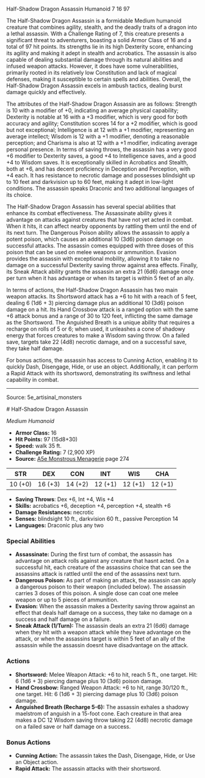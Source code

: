 <MonsterName/>Half-Shadow Dragon Assassin</MonsterName>
<CreatureType/>Humanoid</CreatureType>
<CR/>7</CR>
<AC/>16</AC>
<HP/>97</HP>
<summary>The Half-Shadow Dragon Assassin is a formidable Medium humanoid creature that combines agility, stealth, and the deadly traits of a dragon into a lethal assassin. With a Challenge Rating of 7, this creature presents a significant threat to adventurers, boasting a solid Armor Class of 16 and a total of 97 hit points. Its strengths lie in its high Dexterity score, enhancing its agility and making it adept in stealth and acrobatics. The assassin is also capable of dealing substantial damage through its natural abilities and infused weapon attacks. However, it does have some vulnerabilities, primarily rooted in its relatively low Constitution and lack of magical defenses, making it susceptible to certain spells and abilities. Overall, the Half-Shadow Dragon Assassin excels in ambush tactics, dealing burst damage quickly and effectively.</summary>

<detail>

The attributes of the Half-Shadow Dragon Assassin are as follows: Strength is 10 with a modifier of +0, indicating an average physical capability; Dexterity is notable at 16 with a +3 modifier, which is very good for both accuracy and agility; Constitution scores 14 for a +2 modifier, which is good but not exceptional; Intelligence is at 12 with a +1 modifier, representing an average intellect; Wisdom is 12 with a +1 modifier, denoting a reasonable perception; and Charisma is also at 12 with a +1 modifier, indicating average personal presence. In terms of saving throws, the assassin has a very good +6 modifier to Dexterity saves, a good +4 to Intelligence saves, and a good +4 to Wisdom saves. It is exceptionally skilled in Acrobatics and Stealth, both at +6, and has decent proficiency in Deception and Perception, with +4 each. It has resistance to necrotic damage and possesses blindsight up to 10 feet and darkvision up to 60 feet, making it adept in low-light conditions. The assassin speaks Draconic and two additional languages of its choice.

The Half-Shadow Dragon Assassin has several special abilities that enhance its combat effectiveness. The Assassinate ability gives it advantage on attacks against creatures that have not yet acted in combat. When it hits, it can affect nearby opponents by rattling them until the end of its next turn. The Dangerous Poison ability allows the assassin to apply a potent poison, which causes an additional 10 (3d6) poison damage on successful attacks. The assassin comes equipped with three doses of this poison that can be used on melee weapons or ammunition. Evasion provides the assassin with exceptional mobility, allowing it to take no damage on a successful Dexterity saving throw against area effects. Finally, its Sneak Attack ability grants the assassin an extra 21 (6d6) damage once per turn when it has advantage or when its target is within 5 feet of an ally.

In terms of actions, the Half-Shadow Dragon Assassin has two main weapon attacks. Its Shortsword attack has a +6 to hit with a reach of 5 feet, dealing 6 (1d6 + 3) piercing damage plus an additional 10 (3d6) poison damage on a hit. Its Hand Crossbow attack is a ranged option with the same +6 attack bonus and a range of 30 to 120 feet, inflicting the same damage as the Shortsword. The Anguished Breath is a unique ability that requires a recharge on rolls of 5 or 6; when used, it unleashes a cone of shadowy energy that forces creatures to make a Wisdom saving throw. On a failed save, targets take 22 (4d8) necrotic damage, and on a successful save, they take half damage.

For bonus actions, the assassin has access to Cunning Action, enabling it to quickly Dash, Disengage, Hide, or use an object. Additionally, it can perform a Rapid Attack with its shortsword, demonstrating its swiftness and lethal capability in combat.</detail>



---

Source: 5e_artisinal_monsters

<statblock>
# Half-Shadow Dragon Assassin

*Medium* *Humanoid*

- **Armor Class:** 16
- **Hit Points:** 97 (15d8+30)
- **Speed:** walk 35 ft.
- **Challenge Rating:** 7 (2,900 XP)
- **Source:** [A5e Monstrous Menagerie](https://enpublishingrpg.com/products/level-up-monstrous-menagerie-a5e) page 274

| STR | DEX | CON | INT | WIS | CHA |
| --- | --- | --- | --- | --- | --- |
| 10 (+0) | 16 (+3) | 14 (+2) | 12 (+1) | 12 (+1) | 12 (+1) |

- **Saving Throws**: Dex +6, Int +4, Wis +4
- **Skills:** acrobatics +6, deception +4, perception +4, stealth +6
- **Damage Resistances:** necrotic
- **Senses:** blindsight 10 ft., darkvision 60 ft., passive Perception 14
- **Languages:** Draconic plus any two

### Special Abilities

- **Assassinate:** During the first turn of combat, the assassin has advantage on attack rolls against any creature that hasnt acted. On a successful hit, each creature of the assassins choice that can see the assassins attack is rattled until the end of the assassins next turn.
- **Dangerous Poison:** As part of making an attack, the assassin can apply a dangerous poison to their weapon (included below). The assassin carries 3 doses of this poison. A single dose can coat one melee weapon or up to 5 pieces of ammunition.
- **Evasion:** When the assassin makes a Dexterity saving throw against an effect that deals half damage on a success, they take no damage on a success and half damage on a failure.
- **Sneak Attack (1/Turn):** The assassin deals an extra 21 (6d6) damage when they hit with a weapon attack while they have advantage on the attack, or when the assassins target is within 5 feet of an ally of the assassin while the assassin doesnt have disadvantage on the attack.

### Actions

- **Shortsword:** Melee Weapon Attack: +6 to hit, reach 5 ft., one target. Hit: 6 (1d6 + 3) piercing damage plus 10 (3d6) poison damage.
- **Hand Crossbow:** Ranged Weapon Attack: +6 to hit, range 30/120 ft., one target. Hit: 6 (1d6 + 3) piercing damage plus 10 (3d6) poison damage.
- **Anguished Breath (Recharge 5-6):** The assassin exhales a shadowy maelstrom of anguish in a 15-foot cone. Each creature in that area makes a DC 12 Wisdom saving throw  taking 22 (4d8) necrotic damage on a failed save or half damage on a success.

### Bonus Actions

- **Cunning Action:** The assassin takes the Dash, Disengage, Hide, or Use an Object action.
- **Rapid Attack:** The assassin attacks with their shortsword.


</statblock>


